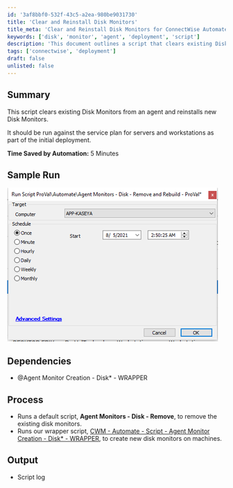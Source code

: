 ```yaml
---
id: '3af8bbf0-532f-43c5-a2ea-980be9031730'
title: 'Clear and Reinstall Disk Monitors'
title_meta: 'Clear and Reinstall Disk Monitors for ConnectWise Automate'
keywords: ['disk', 'monitor', 'agent', 'deployment', 'script']
description: 'This document outlines a script that clears existing Disk Monitors from an agent and reinstalls new Disk Monitors, intended for use during the initial deployment of service plans for servers and workstations. The process saves approximately 5 minutes by automating the removal and reinstallation of disk monitors.'
tags: ['connectwise', 'deployment']
draft: false
unlisted: false
---
```


## Summary

This script clears existing Disk Monitors from an agent and reinstalls new Disk Monitors.

It should be run against the service plan for servers and workstations as part of the initial deployment.

**Time Saved by Automation:** 5 Minutes

## Sample Run

![Sample Run](../../../static/img/Agent-Monitors---Disk---Remove-and-Rebuild---ProVal/image_1.png)

## Dependencies

- @Agent Monitor Creation - Disk* - WRAPPER

## Process

- Runs a default script, **Agent Monitors - Disk - Remove**, to remove the existing disk monitors.
- Runs our wrapper script, [CWM - Automate - Script - Agent Monitor Creation - Disk* - WRAPPER](<./Agent Monitor Creation - Disk - WRAPPER.md>), to create new disk monitors on machines.

## Output

- Script log

